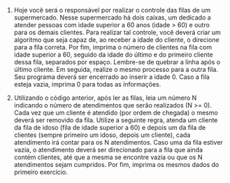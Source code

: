 1) Hoje você será o responsável por realizar o controle das filas de um supermercado.
Nesse supermercado há dois caixas, um dedicado a atender pessoas com idade
superior a 60 anos (idade > 60) e outro para os demais clientes. Para realizar tal
controle, você deverá criar um algoritmo que seja capaz de, ao receber a idade do
cliente, o direcione para a fila correta. Por fim, imprima o número de clientes na fila com
idade superior a 60, seguido da idade do último e do primeiro cliente dessa fila,
separados por espaço. Lembre-se de quebrar a linha após o último cliente. Em
seguida, realize o mesmo processo para a outra fila. Seu programa deverá ser
encerrado ao inserir a idade 0. Caso a fila esteja vazia, imprima 0 para todas as
informações.

2) Utilizando o código anterior, após ler as filas, leia um número N indicando o
número de atendimentos que serão realizados (N >= 0). Cada vez que um
cliente é atendido (por ordem de chegada) o mesmo deverá ser removido da
fila. Utilize a seguinte regra, atenda um cliente da fila de idoso (fila de idade
superior a 60) e depois um da fila de clientes (sempre primeiro um idoso,
depois um cliente), cada atendimento irá contar para os N atendimentos. Caso
uma da fila estiver vazia, o atendimento deverá ser direcionado para a fila que
ainda contém clientes, até que a mesma se encontre vazia ou que os N
atendimentos sejam cumpridos.
Por fim, imprima os mesmos dados do primeiro exercício.

